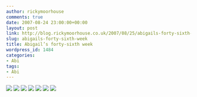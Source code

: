 ```yaml
---
author: rickymoorhouse
comments: true
date: 2007-08-24 23:00:00+00:00
layout: post
link: http://blog.rickymoorhouse.co.uk/2007/08/25/abigails-forty-sixth-week/
slug: abigails-forty-sixth-week
title: Abigail’s forty-sixth week
wordpress_id: 1484
categories:
- Abi
tags:
- Abi
---
```



[![ ](http://samespirit.net/ricky/images/365/2007-08-19a.png)](http://samespirit.net/ricky/images/365/big/2007-08-19a.jpg)
[![ ](http://samespirit.net/ricky/images/365/2007-08-19b.png)](http://samespirit.net/ricky/images/365/big/2007-08-19b.jpg)
[![ ](http://samespirit.net/ricky/images/365/2007-08-19c.png)](http://samespirit.net/ricky/images/365/big/2007-08-19c.jpg)
[![ ](http://samespirit.net/ricky/images/365/2007-08-19d.png)](http://samespirit.net/ricky/images/365/big/2007-08-19d.jpg)
[![ ](http://samespirit.net/ricky/images/365/2007-08-19e.png)](http://samespirit.net/ricky/images/365/big/2007-08-19e.jpg)
[![ ](http://samespirit.net/ricky/images/365/2007-08-19f.png)](http://samespirit.net/ricky/images/365/big/2007-08-19f.jpg)
[![ ](http://samespirit.net/ricky/images/365/2007-08-19g.png)](http://samespirit.net/ricky/images/365/big/2007-08-19g.jpg)

